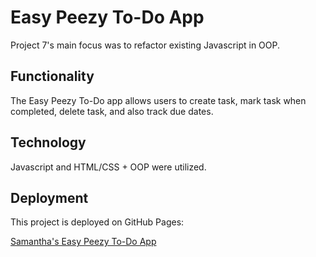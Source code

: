 # Easy Peezy To-Do App

Project 7's main focus was to refactor existing Javascript in OOP.

## Functionality

The Easy Peezy To-Do app allows users to create task, mark task when completed, delete task, and also track due dates.

## Technology

Javascript and HTML/CSS + OOP were utilized.

## Deployment

This project is deployed on GitHub Pages:

[Samantha's Easy Peezy To-Do App](https://samanthaparas.github.io/se_project_todo-app/)
